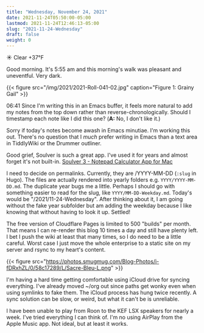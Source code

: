 ```yaml
---
title: "Wednesday, November 24, 2021"
date: 2021-11-24T05:50:00-05:00
lastmod: 2021-11-24T12:46:13-05:00
slug: "2021-11-24-Wednesday"
draft: false
weight: 0
---
```


☀️ Clear +37°F

Good morning. It's 5:55 am and this morning's walk was pleasant and uneventful. Very dark.

{{< figure src="/img/2021/2021-Roll-041-02.jpg" caption="Figure 1: Grainy Gail" >}}

06:41 Since I'm writing this in an Emacs buffer, it feels more natural to add my notes from the top down rather than reverse-chronologically. Should I timestamp each note like I did this one? (**A:** No, I don't like it.)

Sorry if today's notes become awash in Emacs minutiae. I'm working this out. There's no question that I _much_ prefer writing in Emacs than a text area in TiddlyWiki or the Drummer outliner.

Good grief, Soulver is such a great app. I've used it for years and almost forget it's not built-in. [Soulver 3 - Notepad Calculator App for Mac](https://soulver.app/)

I need to decide on permalinks. Currently, they are /YYYY-MM-DD (`:slug` in Hugo). The files are actually rendered into yearly folders e.g. `YYYY/YYYY-MM-DD.md`. The duplicate year bugs me a little. Perhaps I should go with something easier to read for the slug, like `YYYY/MM-DD-Weekday.md`. Today's would be "/2021/11-24-Wednesday". After thinking about it, I am going without the fake year subfolder but am adding the weekday because I like knowing that without having to look it up. Settled!

The free version of Cloudflare Pages is limited to 500 "builds" per month. That means I can re-render this blog 10 times a day and still have plenty left. I bet I push the wiki at least that many times, so I do need to be a little careful. Worst case I just move the whole enterprise to a static site on my server and rsync to my heart's content.

{{< figure src="https://photos.smugmug.com/Blog-Photos/i-fDRxhZL/0/58c17289/L/Sacre-Bleu-L.png" >}}

I'm having a hard time getting comfortable using iCloud drive for syncing everything. I've already moved ~/org out since paths get wonky even when using symlinks to fake them. The iCloud process has hung twice recently. A sync solution can be slow, or weird, but what it can't be is unreliable.

I have been unable to play from Roon to the KEF LSX speakers for nearly a week. I've tried everything I can think of. I'm no using AirPlay from the Apple Music app. Not ideal, but at least it works.

[//]: # "Exported with love from a post written in Org mode"
[//]: # "- https://github.com/kaushalmodi/ox-hugo"
